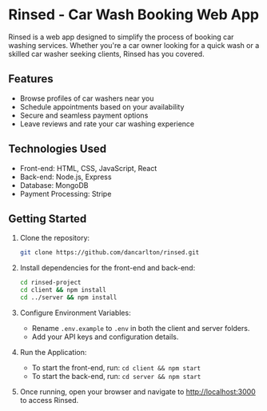 # Rinsed - Car Wash Booking Web App

Rinsed is a web app designed to simplify the process of booking car washing services. Whether you're a car owner looking for a quick wash or a skilled car washer seeking clients, Rinsed has you covered.

## Features

- Browse profiles of car washers near you
- Schedule appointments based on your availability
- Secure and seamless payment options
- Leave reviews and rate your car washing experience

## Technologies Used

- Front-end: HTML, CSS, JavaScript, React
- Back-end: Node.js, Express
- Database: MongoDB
- Payment Processing: Stripe

## Getting Started

1. Clone the repository:
   
   ```bash
   git clone https://github.com/dancarlton/rinsed.git
   ```
2. Install dependencies for the front-end and back-end:

    ```bash
    cd rinsed-project
    cd client && npm install
    cd ../server && npm install
    ```
3. Configure Environment Variables:

    - Rename `.env.example` to `.env` in both the client and server folders.
    - Add your API keys and configuration details.

4. Run the Application:

    - To start the front-end, run: `cd client && npm start`
    - To start the back-end, run: `cd server && npm start`

5. Once running, open your browser and navigate to [http://localhost:3000](http://localhost:3000) to access Rinsed.
